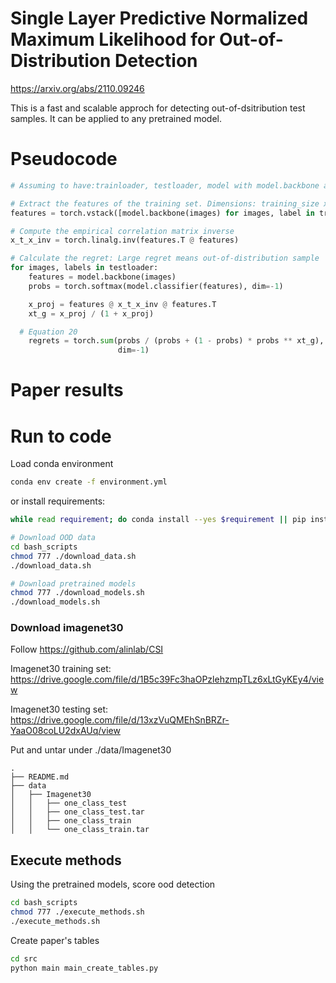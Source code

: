# Single Layer Predictive Normalized Maximum Likelihood for Out-of-Distribution Detection 
https://arxiv.org/abs/2110.09246

This is a fast and scalable approch for detecting out-of-dsitribution test samples.
It can be applied to any pretrained model.



# Pseudocode
```python
# Assuming to have:trainloader, testloader, model with model.backbone and model.classifer methods

# Extract the features of the training set. Dimensions: training_size x num_features
features = torch.vstack([model.backbone(images) for images, label in trainloader])

# Compute the empirical correlation matrix inverse
x_t_x_inv = torch.linalg.inv(features.T @ features)

# Calculate the regret: Large regret means out-of-distribution sample
for images, labels in testloader:
    features = model.backbone(images)
    probs = torch.softmax(model.classifier(features), dim=-1)

    x_proj = features @ x_t_x_inv @ features.T
    xt_g = x_proj / (1 + x_proj)

  # Equation 20
    regrets = torch.sum(probs / (probs + (1 - probs) * probs ** xt_g),
                        dim=-1)
```

# Paper results



# Run to code

Load conda environment
```bash
conda env create -f environment.yml
```
or install requirements:
```bash
while read requirement; do conda install --yes $requirement || pip install $requirement; done < requirements.txt 
```

```bash
# Download OOD data
cd bash_scripts
chmod 777 ./download_data.sh
./download_data.sh

# Download pretrained models
chmod 777 ./download_models.sh
./download_models.sh
```

### Download imagenet30
Follow https://github.com/alinlab/CSI

Imagenet30 training set:
https://drive.google.com/file/d/1B5c39Fc3haOPzlehzmpTLz6xLtGyKEy4/view

Imagenet30 testing set:
https://drive.google.com/file/d/13xzVuQMEhSnBRZr-YaaO08coLU2dxAUq/view

Put and untar under ./data/Imagenet30
```
.
├── README.md
├── data
│   ├── Imagenet30
│   │   ├── one_class_test
│   │   ├── one_class_test.tar
│   │   ├── one_class_train
│   │   └── one_class_train.tar
```

## Execute methods

Using the pretrained models, score ood detection

```bash
cd bash_scripts
chmod 777 ./execute_methods.sh
./execute_methods.sh
```

Create paper's tables
```bash
cd src
python main main_create_tables.py
```

